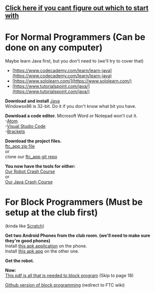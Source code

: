 ## [Click here if  you cant figure out which to start with](/5060-tutorials/FAQ#which-programming-style-should-i-use)

# For Normal Programmers (Can be done on any computer)
Maybe learn Java first, but you don't need to (we'll try to cover that)
- [https://www.codecademy.com/learn/learn-java](https://www.codecademy.com/learn/learn-java)  
- [https://www.sololearn.com/](https://www.sololearn.com/)  
- [https://www.tutorialspoint.com/java/](https://www.tutorialspoint.com/java/)  

**Download and install** [Java](http://www.oracle.com/technetwork/java/javase/downloads/jdk8-downloads-2133151.html)  
Windowsx86 is 32-bit. Do it if you don't know what bit you have.

**Download a code editor.** Microsoft Word or Notepad won't cut it.  
-[Atom](https://atom.io/)  
-[Visual Studio Code](https://code.visualstudio.com/Download)  
-[Brackets](http://brackets.io/)  

**Download the project files.**  
[ftc_app zip file](https://github.com/MiltonStatic5060/ftc_app/archive/master.zip)  
or  
clone our [ftc_app git repo](https://github.com/MiltonStatic5060/ftc_app)  

**You now have the tools for either:**  
[Our Robot Crash Course](/5060-tutorials/Writing-Code#top)  
or  
[Our Java Crash Course](/5060-tutorials/How-To-Java)

# For Block Programmers (Must be setup at the club first)
(kinda like [Scratch](https://scratch.mit.edu/))

**Get two Android Phones from the club room. (we'll need to make sure they're good phones)**  
Install [this apk application](https://github.com/ftctechnh/ftc_app/releases/download/v3.1_fixed/FtcRobotController-release.apk) on the phone.  
Install [this apk app]() on the other one.

**Get the robot.**

**Now:**  
[This pdf is all that is needed to block program](https://www.firstinspires.org/sites/default/files/uploads/resource_library/ftc/2017-2018/blocks-programming-training-manual-mr.pdf) (Skip to page 18)

[Github version of block programming](https://github.com/ftctechnh/ftc_app/wiki/Writing-an-Op-Mode-with-FTC-Blocks) (redirect to FTC wiki)   